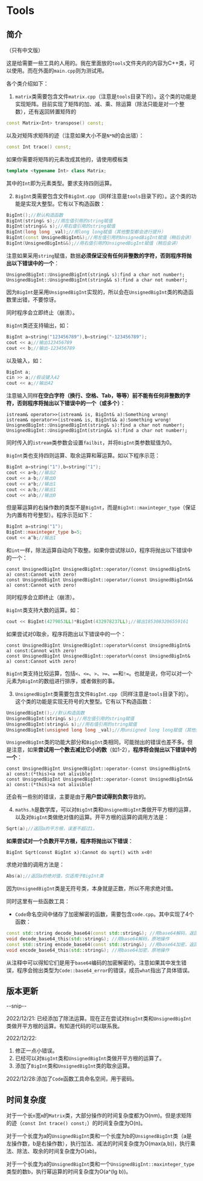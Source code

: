 # Tools
## 简介
（只有中文版）

这是给需要一些工具的人用的。我在里面放的`tools`文件夹内的内容为C++类，可以使用。而在外面的`main.cpp`则为测试用。

各个类介绍如下：

1. `matrix`类需要包含文件`matrix.cpp`（注意是`tools`目录下的）。这个类的功能是实现矩阵。目前实现了矩阵的加、减、乘、除运算（除法只能是对一个整数），还有返回转置矩阵的
```cpp
const Matrix<Int> transpose() const;
```
以及对矩阵求矩阵的迹（注意如果大小不是`N*N`的会出错）：
```cpp
const Int trace() const;
```
如果你需要将矩阵的元素改成其他的，请使用模板类
```cpp
template <typename Int> class Matrix;
```
其中的`Int`即为元素类型。要求支持四则运算。

2. `BigInt`类需要包含文件`BigInt.cpp`（同样注意是`tools`目录下的）。这个类的功能是实现大整型。它有以下构造函数：
```cpp
BigInt();//默认构造函数
BigInt(string& s);//用左值引用的string赋值
BigInt(string&& s);//用右值引用的string赋值
BigInt(long long _val);//用long long赋值（其他整型都会进行提升）
BigInt(const UnsignedBigInt&);//用左值引用的UnsignedBigInt赋值（稍后会讲）
BigInt(UnsignedBigInt&&);//用右值引用的UnsignedBigInt赋值（稍后会讲）
```
注意如果采用`string`赋值，数据**必须保证没有任何非整数的字符，否则程序将抛出以下错误中的一个**：
```
UnsignedBigInt::UnsignedBigInt(string& s):find a char not number!;
UnsignedBigInt::UnsignedBigInt(string&& s):find a char not number!;
```
因为`BigInt`是采用`UnsignedBigInt`实现的，所以会在`UnsignedBigInt`类的构造函数里出错，不要惊讶。

同时程序会立即终止（崩溃）。

`BigInt`类还支持输出，如：
```cpp
BigInt a=string("123456789"),b=string("-123456789");
cout << a;//输出123456789
cout << b;//输出-123456789
```
以及输入，如：
```cpp
BigInt a;
cin >> a;//假设键入42
cout << a;//输出42
```
注意输入同样**在空白字符（换行、空格、Tab，等等）前不能有任何非整数的字符，否则程序将抛出以下错误中的一个（或多个）**：
```
istream& operator>>(istream& is, BigInt& a):Something wrong!
istream& operator>>(istream& is, BigInt&& a):Something wrong!
UnsignedBigInt::UnsignedBigInt(string& s):find a char not number!;
UnsignedBigInt::UnsignedBigInt(string&& s):find a char not number!;
```

同时传入的`istream`类参数会设置`failbit`，并将`BigInt`类参数赋值为0。

`BigInt`类也支持四则运算、取余运算和幂运算。如以下程序示范：
```cpp
BigInt a=string("1"),b=string("1");
cout << a+b;//输出2
cout << a-b;//输出0
cout << a*b;//输出1
cout << a/b;//输出1
cout << a%b;//输出0
```
但是幂运算的右操作数的类型不是`BigInt`，而是`BigInt::maxinteger_type`（保证为内置有符号整型）。程序示范如下：
```cpp
BigInt a=string("1");
BigInt::maxinteger_type b=5;
cout << a^b;//输出1
```
和`int`一样，除法运算自动向下取整。如果你尝试除以0，程序将抛出以下错误中的一个：
```
const UnsignedBigInt UnsignedBigInt::operator/(const UnsignedBigInt& a) const:Cannot with zero!
const UnsignedBigInt UnsignedBigInt::operator/(const UnsignedBigInt&& a) const:Cannot with zero!
```
同时程序会立即终止（崩溃）。

`BigInt`类支持大数的运算。如：
```cpp
cout << BigInt(4279853LL)*BigInt(432978237LL);//输出1853083206559161
```
如果尝试对0取余，程序将跑出以下错误中的一个：
```
const UnsignedBigInt UnsignedBigInt::operator%(const UnsignedBigInt& a) const:Cannot with zero!
const UnsignedBigInt UnsignedBigInt::operator%(const UnsignedBigInt& a) const:Cannot with zero!
```

`BigInt`类支持比较运算，包括`<`、`<=`、`>`、`>=`、`==`和`!=`。也就是说，你可以对一个元素为`BigInt`的数组进行排序，或者做别的事。

3. `UnsignedBigInt`类需要包含文件`BigInt.cpp`（同样注意是`tools`目录下的）。这个类的功能是实现无符号的大整型。它有以下构造函数：
```cpp
UnsignedBigInt();//默认构造函数
UnsignedBigInt(string& s);//用左值引用的string赋值
UnsignedBigInt(string&& s);//用右值引用的string赋值
UnsignedBigInt(unsigned long long _val);//用unsigned long long赋值（其他整型会被提升，有符号整型如果为负数，则会产生一些奇怪的结果
```
`UnsignedBigInt`类的功能大部分和`BigInt`类相同，可能抛出的错误也差不多。但是注意，如果**尝试用一个数去减比它小的数**（如1-2），**程序将会抛出以下错误中的一个**：
```
const UnsignedBigInt UnsignedBigInt::operator-(const UnsignedBigInt& a) const:(*this)<a not alivible!
const UnsignedBigInt UnsignedBigInt::operator-(const UnsignedBigInt&& a) const:(*this)<a not alivible!
```

还会有一些别的错误，主要是由于**用户尝试得到负数**导致的。

4. `maths.h`是数学库，可以对`BigInt`类和`UnsignedBigInt`类做开平方根的运算，以及对`BigInt`类做绝对值的运算。开平方根的运算的调用方法是：
```cpp
Sqrt(a);//返回a的平方根，误差不超过1。
```
**如果尝试对一个负数开平方根，程序将抛出以下错误**：
```
BigInt Sqrt(const BigInt x):Cannot do sqrt() with x<0!
```
求绝对值的调用方法是：
```cpp
Abs(a);//返回a的绝对值，仅适用于BigInt类
```
因为`UnsignedBigInt`类是无符号类，本身就是正数，所以不用求绝对值。

同时这里有一些函数工具：

- `Code`命名空间中储存了加密解密的函数，需要包含`code.cpp`。其中实现了4个函数：
```cpp
const std::string decode_base64(const std::string&); //用base64解码，返回
void decode_base64_this(std::string&); //用base64解码，原地操作
const std::string encode_base64(const std::string&); //用base64加密，返回
void encode_base64_this(std::string&); //用base64加密，原地操作
```
从注释中可以得知它们是用于`base64`编码的加密解密的。注意如果其中发生错误，程序会抛出类型为`Code::base64_error`的错误，成员`what`指出了具体错误。

## 版本更新

--snip--

2022/12/21: 已经添加了除法运算。现在正在尝试对`BigInt`类和`UnsignedBigInt`类做开平方根的运算。有知道代码的可以联系我。

2022/12/22: 
1. 修正一点小错误。
2. 已经可以对`BigInt`类和`UnsignedBigInt`类做开平方根的运算了。
3. 添加了`BigInt`类和`UnsignedBigInt`类的取余运算。

2022/12/28:添加了`Code`函数工具命名空间，用于密码。

## 时间复杂度
对于一个长`n`宽`m`的`Matrix`类，大部分操作的时间复杂度都为O(nm)。但是求矩阵的迹（`const Int trace() const;`）的时间复杂度为O(n)。

对于一个长度为a的`UnsignedBigInt`类和一个长度为b的`UnsignedBigInt`类（a是左操作数，b是右操作数），执行加法、减法的时间复杂度为O(max(a,b))，执行乘法、除法、取余的时间复杂度为O(ab)。

对于一个长度为a的`UnsignedBigInt`类和一个`UnsignedBigInt::maxinteger_type`类型的数b，执行幂运算的时间复杂度为O(a^(lg b))。